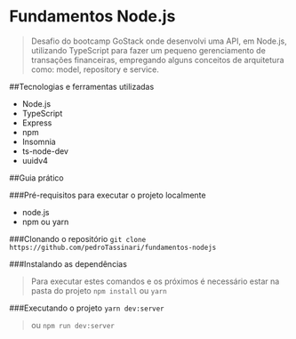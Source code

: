 # Fundamentos Node.js
> Desafio do bootcamp GoStack onde desenvolvi uma API, em Node.js, utilizando TypeScript para fazer um pequeno gerenciamento de transações financeiras, empregando alguns conceitos de arquitetura como: model, repository e service.

##Tecnologias e ferramentas utilizadas
- Node.js
- TypeScript
- Express
- npm
- Insomnia
- ts-node-dev
- uuidv4

##Guia prático

###Pré-requisitos para executar o projeto localmente
- node.js
- npm ou yarn

###Clonando o repositório
`git clone https://github.com/pedroTassinari/fundamentos-nodejs`

###Instalando as dependências
>Para executar estes comandos e os próximos é necessário estar na pasta do projeto
`npm install`
>ou
`yarn`

###Executando o projeto
`yarn dev:server`
>ou
`npm run dev:server`
